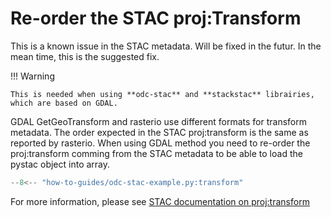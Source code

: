 # Re-order the STAC proj:Transform

This is a known issue in the STAC metadata. Will be fixed in the futur. 
In the mean time, this is the suggested fix. 

!!! Warning
    
    This is needed when using **odc-stac** and **stackstac** librairies, which are based on GDAL. 

GDAL GetGeoTransform and rasterio use different formats for transform metadata. The order expected in the STAC proj:transform is the same as reported by rasterio. When using GDAL method you need to re-order the proj:transform
comming from the STAC metadata to be able to load the pystac object into array. 

``` py
--8<-- "how-to-guides/odc-stac-example.py:transform"
```
     
For more information, please see [STAC documentation on proj:transform]

[STAC documentation on proj:transform]:  https://github.com/stac-extensions/projection?tab=readme-ov-file#projtransform